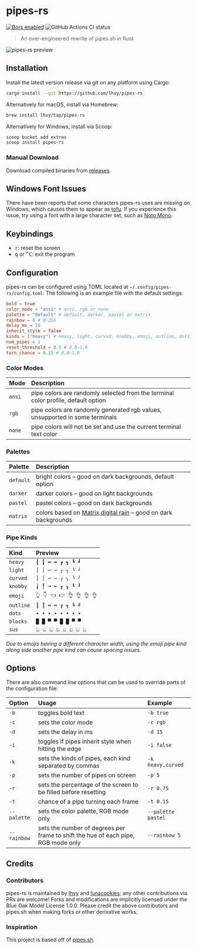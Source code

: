 # pipes-rs

[![Bors enabled](https://bors.tech/images/badge_small.svg)](https://app.bors.tech/repositories/32076) ![GitHub Actions CI status](https://github.com/lhvy/pipes-rs/actions/workflows/ci.yaml/badge.svg)

> An over-engineered rewrite of pipes.sh in Rust

![pipes-rs preview](https://github.com/lhvy/i/raw/master/pipes-rs-preview.gif)

## Installation

Install the latest version release via git on any platform using Cargo:

```sh
cargo install --git https://github.com/lhvy/pipes-rs
```

Alternatively for macOS, install via Homebrew:

```sh
brew install lhvy/tap/pipes-rs
```

Alternatively for Windows, install via Scoop:

```sh
scoop bucket add extras
scoop install pipes-rs
```

### Manual Download

Download compiled binaries from [releases](https://github.com/lhvy/pipes-rs/releases/latest).

## Windows Font Issues

There have been reports that some characters pipes-rs uses are missing on Windows, which causes them to appear as [tofu](https://en.wikipedia.org/wiki/Noto_fonts#Etymology). If you experience this issue, try using a font with a large character set, such as [Noto Mono](https://www.google.com/get/noto/).

## Keybindings

- <kbd>r</kbd>: reset the screen
- <kbd>q</kbd> or <kbd>^C</kbd>: exit the program

## Configuration

pipes-rs can be configured using TOML located at `~/.config/pipes-rs/config.toml`.
The following is an example file with the default settings:

```toml
bold = true
color_mode = "ansi" # ansi, rgb or none
palette = "default" # default, darker, pastel or matrix
rainbow = 0 # 0-255
delay_ms = 20
inherit_style = false
kinds = ["heavy"] # heavy, light, curved, knobby, emoji, outline, dots, blocks, sus
num_pipes = 1
reset_threshold = 0.5 # 0.0–1.0
turn_chance = 0.15 # 0.0–1.0
```

### Color Modes

| Mode   | Description                                                                       |
| :----- | :-------------------------------------------------------------------------------- |
| `ansi` | pipe colors are randomly selected from the terminal color profile, default option |
| `rgb`  | pipe colors are randomly generated rgb values, unsupported in some terminals      |
| `none` | pipe colors will not be set and use the current terminal text color               |

### Palettes

| Palette   | Description                                                      |
| :-------- | :--------------------------------------------------------------- |
| `default` | bright colors – good on dark backgrounds, default option         |
| `darker`  | darker colors – good on light backgrounds                        |
| `pastel`  | pastel colors – good on dark backgrounds                         |
| `matrix`  | colors based on [Matrix digital rain] – good on dark backgrounds |

### Pipe Kinds

| Kind      | Preview                   |
| :-------- | :------------------------ |
| `heavy`   | `┃ ┃ ━ ━ ┏ ┓ ┗ ┛`         |
| `light`   | `│ │ ─ ─ ┌ ┐ └ ┘`         |
| `curved`  | `│ │ ─ ─ ╭ ╮ ╰ ╯`         |
| `knobby`  | `╽ ╿ ╼ ╾ ┎ ┒ ┖ ┚`         |
| `emoji`   | `👆 👇 👈 👉 👌 👌 👌 👌` |
| `outline` | `║ ║ ═ ═ ╔ ╗ ╚ ╝`         |
| `dots`    | `• • • • • • • •`         |
| `blocks`  | `█ █ ▀ ▀ █ █ ▀ ▀`         |
| `sus`     | `ඞ ඞ ඞ ඞ ඞ ඞ ඞ ඞ`         |

_Due to emojis having a different character width, using the emoji pipe kind along side another pipe kind can cause spacing issues._

## Options

There are also command line options that can be used to override parts of the configuration file:

| Option      | Usage                                                                             | Example            |
| :---------- | :-------------------------------------------------------------------------------- | :----------------- |
| `-b`        | toggles bold text                                                                 | `-b true`          |
| `-c`        | sets the color mode                                                               | `-c rgb`           |
| `-d`        | sets the delay in ms                                                              | `-d 15`            |
| `-i`        | toggles if pipes inherit style when hitting the edge                              | `-i false`         |
| `-k`        | sets the kinds of pipes, each kind separated by commas                            | `-k heavy,curved`  |
| `-p`        | sets the number of pipes on screen                                                | `-p 5`             |
| `-r`        | sets the percentage of the screen to be filled before resetting                   | `-r 0.75`          |
| `-t`        | chance of a pipe turning each frame                                               | `-t 0.15`          |
| `--palette` | sets the color palette, RGB mode only                                             | `--palette pastel` |
| `--rainbow` | sets the number of degrees per frame to shift the hue of each pipe, RGB mode only | `--rainbow 5`      |

## Credits

### Contributors

pipes-rs is maintained by [lhvy](https://github.com/lhvy) and [lunacookies](https://github.com/lunacookies); any other contributions via PRs are welcome! Forks and modifications are implicitly licensed under the Blue Oak Model License 1.0.0. Please credit the above contributors and pipes.sh when making forks or other derivative works.

### Inspiration

This project is based off of [pipes.sh](https://github.com/pipeseroni/pipes.sh).

[matrix digital rain]: https://en.wikipedia.org/wiki/Matrix_digital_rain
